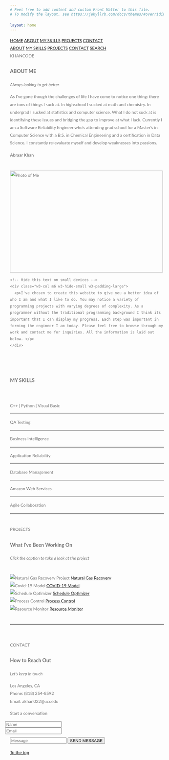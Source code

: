 ```yaml
---
# Feel free to add content and custom Front Matter to this file.
# To modify the layout, see https://jekyllrb.com/docs/themes/#overriding-theme-defaults

layout: home
---
```


<html>
<title>W3.CSS Template</title>
<meta charset="UTF-8">
<meta name="viewport" content="width=device-width, initial-scale=1">
<link rel="stylesheet" href="https://www.w3schools.com/w3css/4/w3.css">
<link rel="stylesheet" href="https://fonts.googleapis.com/css?family=Lato">
<link rel="stylesheet" href="https://cdnjs.cloudflare.com/ajax/libs/font-awesome/4.7.0/css/font-awesome.min.css">
<script src="https://kit.fontawesome.com/a2b003a1d5.js" crossorigin="anonymous"></script>
<style>
body,h1,h2,h3,h4,h5,h6 {font-family: "Lato", sans-serif;}
body, html {
  height: 100%;
  color: #777;
  line-height: 1.8;
}

/* Create a Parallax Effect */
.bgimg-1, .bgimg-2, .bgimg-3 {
  background-attachment: fixed;
  background-position: center;
  background-repeat: no-repeat;
  background-size: cover;
}

/* First image (Logo. Full height) */
.bgimg-1 {
  background-image: url('images/parallax1.jpg');
  min-height: 400px;
}

/* Second image (Portfolio) */
.bgimg-2 {
  background-image: url("images/parallax2.jpg");
  min-height: 400px;
}

/* Third image (Contact) */
.bgimg-3 {
  background-image: url("images/parallax3.jpg");
  min-height: 400px;
}

.w3-wide {letter-spacing: 10px;}
.w3-hover-opacity {cursor: pointer;}

/* Turn off parallax scrolling for tablets and phones */
@media only screen and (max-device-width: 2000px) {
  .bgimg-1, .bgimg-2, .bgimg-3 {
    background-attachment: scroll;
    min-height: 400px;
  }
}
</style>
<body>

<!-- Navbar (sit on top) -->
<div class="w3-top">
  <div class="w3-bar" id="myNavbar">
    <a class="w3-bar-item w3-button w3-hover-black w3-hide-medium w3-hide-large w3-right" href="javascript:void(0);" onclick="toggleFunction()" title="Toggle Navigation Menu">
      <i class="fa fa-bars"></i>
    </a>
    <a href="#home" class="w3-bar-item w3-button">HOME</a>
    <a href="#about" class="w3-bar-item w3-button w3-hide-small"><i class="fa fa-user"></i> ABOUT</a>
    <a href="#myskills" class="w3-bar-item w3-button w3-hide-small"><i class="fa fa-user"></i> MY SKILLS</a>
    <a href="#portfolio" class="w3-bar-item w3-button w3-hide-small"><i class="fa fa-project-diagram"></i> PROJECTS</a>
    <a href="#contact" class="w3-bar-item w3-button w3-hide-small"><i class="fa fa-envelope"></i> CONTACT</a>
    <a href="#" class="w3-bar-item w3-button w3-hide-small w3-right w3-hover-red">
      <i class="fa fa-search"></i>
    </a>
  </div>

  <!-- Navbar on small screens -->
  <div id="navDemo" class="w3-bar-block w3-white w3-hide w3-hide-large w3-hide-medium">
    <a href="#about" class="w3-bar-item w3-button" onclick="toggleFunction()">ABOUT</a>
    <a href="#myskills" class="w3-bar-item w3-button" onclick="toggleFunction()">MY SKILLS</a>
    <a href="#portfolio" class="w3-bar-item w3-button" onclick="toggleFunction()">PROJECTS</a>
    <a href="#contact" class="w3-bar-item w3-button" onclick="toggleFunction()">CONTACT</a>
    <a href="#" class="w3-bar-item w3-button">SEARCH</a>
  </div>
</div>

<!-- First Parallax Image with Logo Text -->
<div class="bgimg-1 w3-display-container w3-opacity-min" id="home">
  <div class="w3-display-middle" style="white-space:nowrap;">
    <span class="w3-center w3-padding-large w3-black w3-xlarge w3-wide w3-animate-opacity">KHANCODE<span class="w3-hide-small"></span></span>
  </div>
</div>

<!-- Container (About Section) -->
<div class="w3-content w3-container w3-padding-64" id="about">
  <h3 class="w3-center">ABOUT ME</h3>
  <p class="w3-center"><em>Always looking to get better</em></p>
  <p>As I've gone though the challenges of life I have come to notice one thing: there are tons of things I suck at. In highschool I sucked at math and chemistry.
	In undergrad I sucked at statistics and computer science. What I do not suck at is identifying these issues and bridging the gap to improve at what I lack. Currently I am a Software
	Reliability Engineer who's attending grad school for a Master's in Computer Science with a B.S. in Chemical Engineering and a certification in Data Science. I constantly re-evaluate
	myself and develop weaknesses into passions.</p>
  <div class="w3-row">
    <div class="w3-col m6 w3-center w3-padding-large">
      <p><b><i class="fa fa-user w3-margin-right"></i>Abraar Khan</b></p><br>
      <img src="images/myphoto.png" class="w3-round w3-image w3-opacity w3-hover-opacity-off" alt="Photo of Me" width="500" height="333">
    </div>

    <!-- Hide this text on small devices -->
    <div class="w3-col m6 w3-hide-small w3-padding-large">
      <p>I've chosen to create this website to give you a better idea of who I am and what I like to do. You may notice a variety of programming projects with varying degrees of complexity. As a programmer without the traditional programming background I think its important that I can display my progress. Each step was important in forming the engineer I am today. Please feel free to browse through my work and contact me for inquiries. All the information is laid out below. </p>
    </div>
  </div>
  <br>
  <br>

  <!-- Container (My Skills Section) -->
  <div class="w3-content w3-container w3-padding-64" id="myskills">
    <h3 class="w3-center">MY SKILLS</h3>
    <br>
    <p class="w3-wide"><i class="fa fa-code fa-lg"></i>   C++   |   Python   |   Visual Basic</p>
    <hr>
    <p class="w3-wide"><i class="fa fa-vial fa-lg"></i>   QA Testing</p>
    <hr>
    <p class="w3-wide"><i class="fa fa-chart-line fa-lg"></i>   Business Intelligence</p>
    <hr>
    <p class="w3-wide"><i class="fa fa-life-ring"></i>   Application Reliability</p>
    <hr>
    <p class="w3-wide"><i class="fa fa-database"></i>   Database Management</p>
    <hr>
    <p class="w3-wide"><i class="fa fa-aws fa-lg"></i>   Amazon Web Services</p>
    <hr>
    <p class="w3-wide"><i class="fa fa-users fa-lg"></i>   Agile Collaboration</p>
    <hr>
    <br>
  </div>


<!-- Second Parallax Image with Portfolio Text -->
<div class="bgimg-2 w3-display-container w3-opacity-min">
  <div class="w3-display-middle">
    <span class="w3-xxlarge w3-text-white w3-wide">PROJECTS</span>
  </div>
</div>

<!-- Container (Portfolio Section) -->
<div class="w3-content w3-container w3-padding-64" id="portfolio">
  <h3 class="w3-center">What I've Been Working On</h3>
  <p class="w3-center"><em> Click the caption to take a look at the project </em></p><br>

  <!-- Responsive Grid. Four columns on tablets, laptops and desktops. Will stack on mobile devices/small screens (100% width) -->
  <div class="w3-row-padding w3-center">
    <div class="w3-col m3">
      <img src="images/NaturalGasRecovery.png"  onclick="onClick(this)" class="w3-hover-opacity" alt="Natural Gas Recovery Project">
      <a href="https://drive.google.com/file/d/0B4guoFwFU9reZ1lQQVJfTVhjQVU/view?usp=sharing">Natural Gas Recovery</a>
    </div>
    <div class="w3-col m3">
      <img src="images/COVID-19.png"  onclick="onClick(this)" class="w3-hover-opacity" alt="Covid-19 Model">
      <a href="https://github.com/ak21232/california-coronavirus-data">COVID-19 Model</a>
    </div>
    <div class="w3-col m3">
      <img src="images/ScheduleOptimizer.png" onclick="onClick(this)" class="w3-hover-opacity" alt="Schedule Optimizer">
      <a href="https://github.com/ak21232/Schedule_Optimizer.git">Schedule Optimizer</a>
    </div>
  </div>
  <div class="w3-row-padding w3-center">
    <div class="w3-col m3">
      <img src="images/ProcessControl.png" onclick="onClick(this)" class="w3-hover-opacity" alt="Process Control">
      <a href="https://github.com/ak21232/ProcessControl.git">Process Control</a>
    </div>
    <div class="w3-col m3">
      <img src="images/ResourceMonitor.png" onclick="onClick(this)" class="w3-hover-opacity" alt="Resource Monitor">
      <a href="https://github.com/ak21232/Resource_Monitor.git">Resource Monitor</a>
    </div>
  </div>
</div>
<br>
<hr>
<br>

<!-- Modal for full size images on click-->
<div id="modal01" class="w3-modal w3-black" onclick="this.style.display='none'">
  <span class="w3-button w3-large w3-black w3-display-topright" title="Close Modal Image"><i class="fa fa-remove"></i></span>
  <div class="w3-modal-content w3-animate-zoom w3-center w3-transparent w3-padding-64">
    <img id="img01" class="w3-image">
    <p id="caption" class="w3-opacity w3-large"></p>
  </div>
</div>

<!-- Third Parallax Image with Portfolio Text -->
<div class="bgimg-3 w3-display-container w3-opacity-min">
  <div class="w3-display-middle">
     <span class="w3-xxlarge w3-text-white w3-wide">CONTACT</span>
  </div>
</div>

<!-- Container (Contact Section) -->
<div class="w3-content w3-container w3-padding-64" id="contact">
  <h3 class="w3-center">How to Reach Out</h3>
  <p class="w3-center"><em>Let's keep in touch</em></p>

  <div class="w3-row w3-padding-32 w3-section">
    <div class="w3-col m4 w3-container">
      <!-- <img src="/w3images/map.jpg" class="w3-image w3-round" style="width:100%"> -->
    </div>
    <div class="w3-col m8 w3-panel">
      <div class="w3-large w3-margin-bottom">
        <i class="fa fa-map-marker fa-fw w3-hover-text-black w3-xlarge w3-margin-right"></i> Los Angeles, CA<br>
        <i class="fa fa-phone fa-fw w3-hover-text-black w3-xlarge w3-margin-right"></i> Phone: (818) 254-8592‬<br>
        <i class="fa fa-envelope fa-fw w3-hover-text-black w3-xlarge w3-margin-right"></i> Email: akhan022@ucr.edu<br>
      </div>
      <p><i class="fa fa-comments w3-hover-text-black w3-xlarge w3-margin-right"></i> Start a conversation </p>
      <form action="mailto:ak21232@gmail.com" method="post" enctype="text/plain">
        <div class="w3-row-padding" style="margin:0 -16px 8px -16px">
          <div class="w3-half">
            <input class="w3-input w3-border" type="text" placeholder="Name" required name="Name">
          </div>
          <div class="w3-half">
            <input class="w3-input w3-border" type="text" placeholder="Email" required name="Email">
          </div>
        </div>
        <input class="w3-input w3-border" type="text" placeholder="Message" required name="Message">
        <button class="w3-button w3-black w3-right w3-section" type="submit">
          <i class="fa fa-paper-plane"></i> SEND MESSAGE
        </button>
      </form>
    </div>
  </div>
</div>

<!-- Footer -->
<footer class="w3-center w3-black w3-padding-64 w3-opacity w3-hover-opacity-off">
  <a href="#home" class="w3-button w3-light-grey"><i class="fa fa-arrow-up w3-margin-right"></i>To the top</a>
  <div class="w3-xlarge w3-section">
    <a href="https://github.com/ak21232"><i class="fa fa-github w3-hover-opacity"></i></a>&emsp;
    <a href="https://www.linkedin.com/in/abraarkhan/"><i class="fa fa-linkedin w3-hover-opacity"></i></a>
  </div>
</footer>

<script>
// Modal Image Gallery
function onClick(element) {
  document.getElementById("img01").src = element.src;
  document.getElementById("modal01").style.display = "block";
  var captionText = document.getElementById("caption");
  captionText.innerHTML = element.alt;
}

// Change style of navbar on scroll
window.onscroll = function() {myFunction()};
function myFunction() {
    var navbar = document.getElementById("myNavbar");
    if (document.body.scrollTop > 100 || document.documentElement.scrollTop > 100) {
        navbar.className = "w3-bar" + " w3-card" + " w3-animate-top" + " w3-white";
    } else {
        navbar.className = navbar.className.replace(" w3-card w3-animate-top w3-white", "");
    }
}

// Used to toggle the menu on small screens when clicking on the menu button
function toggleFunction() {
    var x = document.getElementById("navDemo");
    if (x.className.indexOf("w3-show") == -1) {
        x.className += " w3-show";
    } else {
        x.className = x.className.replace(" w3-show", "");
    }
}
</script>

